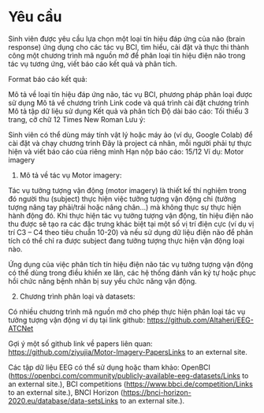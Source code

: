 # Yêu cầu
Sinh viên được yêu cầu lựa chọn một loại tín hiệu đáp ứng của não (brain response) ứng dụng cho các tác vụ BCI, tìm hiểu, cài đặt và thực thi thành công một chương trình mã nguồn mở để phân loại tín hiệu điện não trong tác vụ tương ứng, viết báo cáo kết quả và phân tích.

Format báo cáo kết quả:

Mô tả về loại tín hiệu đáp ứng não, tác vụ BCI, phương pháp phân loại được sử dụng
Mô tả về chương trình
Link code và quá trình cài đặt chương trình
Mô tả tập dữ liệu sử dụng
Kết quả và phân tích
Độ dài báo cáo: Tối thiểu 3 trang, cỡ chữ 12 Times New Roman
Lưu ý:

Sinh viên có thể dùng máy tính vật lý hoặc máy ảo (ví dụ, Google Colab) để cài đặt và chạy chương trình
Đây là project cá nhân, mỗi người phải tự thực hiện và viết báo cáo của riêng mình
Hạn nộp báo cáo: 15/12
Ví dụ: Motor imagery

1. Mô tả về tác vụ Motor imagery:

Tác vụ tưởng tượng vận động (motor imagery) là thiết kế thí nghiệm trong đó người thu (subject) thực hiện việc tưởng tượng vận động chi (tưởng tượng nâng tay phải/trái hoặc nâng chân...) mà không thực sự thực hiện hành động đó. Khi thực hiện tác vụ tưởng tượng vận động, tín hiệu điện não thu được sẽ tạo ra các đặc trưng khác biệt tại một số vị trí điện cực (ví dụ vị trí C3 – C4 theo tiêu chuẩn 10-20) và nếu sử dụng dữ liệu điện não để phân tích có thể chỉ ra được subject đang tưởng tượng thực hiện vận động loại nào.

Ứng dụng của việc phân tích tín hiệu điện não tác vụ tưởng tượng vận động có thể dùng trong điều khiển xe lăn, các hệ thống đánh vần ký tự hoặc phục hồi chức năng bệnh nhân bị suy yếu chức năng vận động.

2. Chương trình phân loại và datasets:

Có nhiều chương trình mã nguồn mở cho phép thực hiện phân loại tác vụ tưởng tượng vận động ví dụ tại link github: https://github.com/Altaheri/EEG-ATCNet

Gợi ý một số github link về papers liên quan: https://github.com/ziyujia/Motor-Imagery-PapersLinks to an external site.

Các tập dữ liệu EEG có thể sử dụng hoặc tham khảo:  OpenBCI (https://openbci.com/community/publicly-available-eeg-datasets/Links to an external site.), BCI competitions (https://www.bbci.de/competition/Links to an external site.), BNCI Horizon (https://bnci-horizon-2020.eu/database/data-setsLinks to an external site.).
